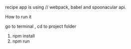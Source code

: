 recipe app is using // webpack, babel and spoonacular api.

How to run it 

go to terminal , cd to project folder
 1. npm install 
 2. npm run
